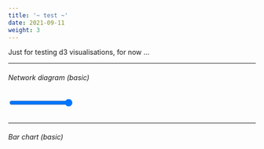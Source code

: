 ```yaml
---
title: '~ test ~'
date: 2021-09-11
weight: 3
---
```


Just for testing d3 visualisations, for now ...

<!--more-->

<!-- Load d3.js -->
<script src="https://cdnjs.cloudflare.com/ajax/libs/d3/5.15.0/d3.js"></script>
<!-- <script src='https://d3js.org/d3.v6.js'></script> -->



---

###### Network diagram (basic)

<div>
    <input type='range', id='test-net-year-input', min='2015', max='2016', step='1'>
    <!-- li-trade-network.js also handles updating the displayed year -->
    <div id='test-net-year-input-display'></div>
</div>
<!-- <div id='netviz'></div> -->
<div id='test-network-fig'></div>

<!-- Calling the script to populate #test-network -->
<!-- <script src="/scripts/test-network.js"></script><br> -->
<script src="/scripts/test-network.js"></script><br>


---

###### Bar chart (basic)
<!-- Create a div where the graph will take place -->
<!-- <div id='test-barchart-fig'></div> -->

<!-- Calling the script to populate #barviz -->
<!-- <script src="/scripts/test-barchart.js"></script><br> -->